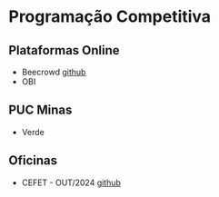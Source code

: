 # Programação Competitiva
## Plataformas Online
- Beecrowd [github](https://github.com/augustbiza/beecrowd-solutions)
- OBI 
## PUC Minas
- Verde 
## Oficinas
- CEFET - OUT/2024 [github](https://github.com/augustbiza/Escola-de-Primavera-CEFET-MG-2024.2)